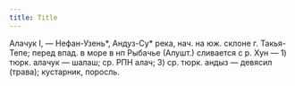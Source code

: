 ```yaml
---
title: Title
---
```


Алачук I, — Нефан-Узень*, Андуз-Су* река, нач. на юж. склоне г. Такья-Тепе;
перед впад. в море в нп Рыбачье (Алушт.) сливается с р. Хун — 1) тюрк. алачук —
шалаш; ср. РПН алач; 3) ср. тюрк. андыз — девясил (трава); кустарник, поросль.
